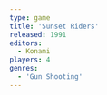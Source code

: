```yaml
---
type: game
title: 'Sunset Riders'
released: 1991
editors: 
  - Konami
players: 4
genres:
  - 'Gun Shooting'
---
```

